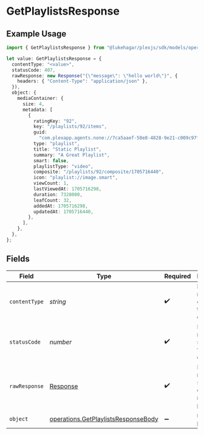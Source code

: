 # GetPlaylistsResponse

## Example Usage

```typescript
import { GetPlaylistsResponse } from "@lukehagar/plexjs/sdk/models/operations";

let value: GetPlaylistsResponse = {
  contentType: "<value>",
  statusCode: 407,
  rawResponse: new Response("{\"message\": \"hello world\"}", {
    headers: { "Content-Type": "application/json" },
  }),
  object: {
    mediaContainer: {
      size: 4,
      metadata: [
        {
          ratingKey: "92",
          key: "/playlists/92/items",
          guid:
            "com.plexapp.agents.none://7ca5aaef-58e8-4828-9e21-c009c97f2903",
          type: "playlist",
          title: "Static Playlist",
          summary: "A Great Playlist",
          smart: false,
          playlistType: "video",
          composite: "/playlists/92/composite/1705716440",
          icon: "playlist://image.smart",
          viewCount: 1,
          lastViewedAt: 1705716298,
          duration: 7328000,
          leafCount: 32,
          addedAt: 1705716298,
          updatedAt: 1705716440,
        },
      ],
    },
  },
};
```

## Fields

| Field                                                                                             | Type                                                                                              | Required                                                                                          | Description                                                                                       |
| ------------------------------------------------------------------------------------------------- | ------------------------------------------------------------------------------------------------- | ------------------------------------------------------------------------------------------------- | ------------------------------------------------------------------------------------------------- |
| `contentType`                                                                                     | *string*                                                                                          | :heavy_check_mark:                                                                                | HTTP response content type for this operation                                                     |
| `statusCode`                                                                                      | *number*                                                                                          | :heavy_check_mark:                                                                                | HTTP response status code for this operation                                                      |
| `rawResponse`                                                                                     | [Response](https://developer.mozilla.org/en-US/docs/Web/API/Response)                             | :heavy_check_mark:                                                                                | Raw HTTP response; suitable for custom response parsing                                           |
| `object`                                                                                          | [operations.GetPlaylistsResponseBody](../../../sdk/models/operations/getplaylistsresponsebody.md) | :heavy_minus_sign:                                                                                | returns all playlists                                                                             |